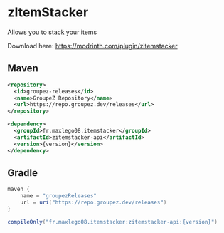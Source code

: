 # zItemStacker

Allows you to stack your items

Download here: https://modrinth.com/plugin/zitemstacker


## Maven
````xml
<repository>
  <id>groupez-releases</id>
  <name>GroupeZ Repository</name>
  <url>https://repo.groupez.dev/releases</url>
</repository>
````
````xml
<dependency>
  <groupId>fr.maxlego08.itemstacker</groupId>
  <artifactId>zitemstacker-api</artifactId>
  <version>{version}</version>
</dependency>
````

## Gradle
````gradle
maven {
    name = "groupezReleases"
    url = uri("https://repo.groupez.dev/releases")
}
````
````gradle
compileOnly("fr.maxlego08.itemstacker:zitemstacker-api:{version}")
````